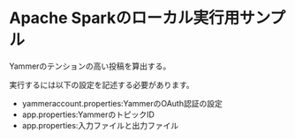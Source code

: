# Apache Sparkのローカル実行用サンプル

Yammerのテンションの高い投稿を算出する。

実行するには以下の設定を記述する必要があります。

* yammeraccount.properties:YammerのOAuth認証の設定
* app.properties:YammerのトピックID
* app.properties:入力ファイルと出力ファイル

